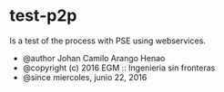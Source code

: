# test-p2p
Is a test of the process with PSE using webservices.

* @author    Johan Camilo Arango Henao
* @copyright (c) 2016 EGM :: Ingenieria sin fronteras
* @since     miercoles, junio 22, 2016

